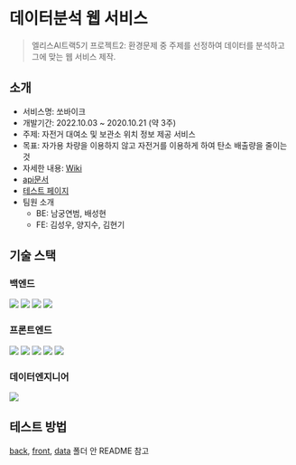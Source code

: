 # 데이터분석 웹 서비스
> 엘리스AI트랙5기 프로젝트2: 환경문제 중 주제를 선정하여 데이터를 분석하고 그에 맞는 웹 서비스 제작.

## 소개
- 서비스명: 쏘바이크
- 개발기간: 2022.10.03 ~ 2020.10.21 (약 3주) 
- 주제: 자전거 대여소 및 보관소 위치 정보 제공 서비스
- 목표: 자가용 차량을 이용하지 않고 자전거를 이용하게 하여 탄소 배출량을 줄이는 것
- 자세한 내용: [Wiki](https://kdt-gitlab.elice.io/ai_track/class05/data_project/team03/-/wikis/%EC%97%98%EB%A6%AC%EC%8A%A4%ED%94%84%EB%A1%9C%EC%A0%9D%ED%8A%B82-3%ED%8C%80-%EA%B8%B0%ED%9A%8D%EC%84%9C)
- [api문서](https://www.notion.so/elice/157ecab66df34fd6908ede22d2ac8435?v=3888a43655f342f28c791d14577a8a80)
- [테스트 페이지](http://kdt-ai5-team03.elicecoding.com/)
- 팀원 소개
  - BE: 남궁연범, 배성현
  - FE: 김성우, 양지수, 김현기

## 기술 스택

### 백엔드
<div> 
  <img src="https://img.shields.io/badge/javascript-F7DF1E?style=for-the-badge&logo=javascript&logoColor=black">
  <img src="https://img.shields.io/badge/node.js-339933?style=for-the-badge&logo=Node.js&logoColor=white">
  <img src="https://img.shields.io/badge/express-000000?style=for-the-badge&logo=express&logoColor=white">
  <img src="https://img.shields.io/badge/mongoDB-47A248?style=for-the-badge&logo=MongoDB&logoColor=white">
</div>

### 프론트엔드
<div> 
  <img src="https://img.shields.io/badge/html5-E34F26?style=for-the-badge&logo=html5&logoColor=white"> 
  <img src="https://img.shields.io/badge/css-1572B6?style=for-the-badge&logo=css3&logoColor=white"> 
  <img src="https://img.shields.io/badge/javascript-F7DF1E?style=for-the-badge&logo=javascript&logoColor=black"> 
  <img src="https://img.shields.io/badge/react-61DAFB?style=for-the-badge&logo=react&logoColor=black"> 
  <img src="https://img.shields.io/badge/bootstrap-7952B3?style=for-the-badge&logo=bootstrap&logoColor=white">
</div>

### 데이터엔지니어
<div>
  <img src="https://img.shields.io/badge/jupyter notebook-F37626?style=for-the-badge&logo=jupyter notebook&logoColor=white">
</div>

## 테스트 방법
[back](https://github.com/hyeonKii/SoBike_project/tree/dev/back), [front](https://github.com/hyeonKii/SoBike_project/tree/dev/front), [data](https://kdt-gitlab.elice.io/ai_track/class05/data_project/team03/-/tree/master/data) 폴더 안 README 참고
